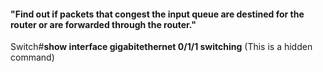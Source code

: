 #### "Find out if packets that congest the input queue are destined for the router or are forwarded through the router."
Switch#**show interface gigabitethernet 0/1/1 switching** (This is a hidden command)
